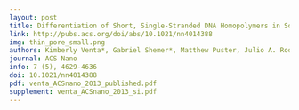 ```yaml
---
layout: post
title: Differentiation of Short, Single-Stranded DNA Homopolymers in Solid-State Nanopores
link: http://pubs.acs.org/doi/abs/10.1021/nn4014388
img: thin_pore_small.png
authors: Kimberly Venta*, Gabriel Shemer*, Matthew Puster, Julio A. Rodríguez-Manzo, Adrian Balan, Jacob K. Rosenstein, Ken Shepard, and Marija Drndić
journal: ACS Nano
info: 7 (5), 4629-4636
doi: 10.1021/nn4014388
pdf: venta_ACSnano_2013_published.pdf
supplement: venta_ACSnano_2013_si.pdf
---
```

